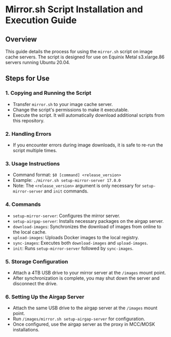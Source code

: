 # Mirror.sh Script Installation and Execution Guide

## Overview
This guide details the process for using the `mirror.sh` script on image cache servers. The script is designed for use on Equinix Metal s3.xlarge.86 servers running Ubuntu 20.04.

## Steps for Use

### 1. Copying and Running the Script
- Transfer `mirror.sh` to your image cache server.
- Change the script's permissions to make it executable.
- Execute the script. It will automatically download additional scripts from this repository.

### 2. Handling Errors
- If you encounter errors during image downloads, it is safe to re-run the script multiple times.

### 3. Usage Instructions
- Command format: `$0 [command] <release_version>`
- Example: `./mirror.sh setup-mirror-server 17.0.0`
- Note: The `<release_version>` argument is only necessary for `setup-mirror-server` and `init` commands.

### 4. Commands
- `setup-mirror-server`: Configures the mirror server.
- `setup-airgap-server`: Installs necessary packages on the airgap server.
- `download-images`: Synchronizes the download of images from online to the local cache.
- `upload-images`: Uploads Docker images to the local registry.
- `sync-images`: Executes both `download-images` and `upload-images`.
- `init`: Runs `setup-mirror-server` followed by `sync-images`.

### 5. Storage Configuration
- Attach a 4TB USB drive to your mirror server at the `/images` mount point.
- After synchronization is complete, you may shut down the server and disconnect the drive.

### 6. Setting Up the Airgap Server
- Attach the same USB drive to the airgap server at the `/images` mount point.
- Run `/images/mirror.sh setup-airgap-server` for configuration.
- Once configured, use the airgap server as the proxy in MCC/MOSK installations.


